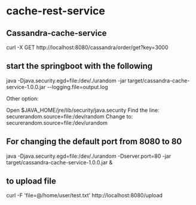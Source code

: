 # cache-rest-service

## Cassandra-cache-service

curl -X GET http://localhost:8080/cassandra/order/get?key=3000


## start the springboot with the following 

java -Djava.security.egd=file:/dev/./urandom -jar target/cassandra-cache-service-1.0.0.jar --logging.file=output.log


Other option:

Open $JAVA_HOME/jre/lib/security/java.security 
Find the line: securerandom.source=file:/dev/random
Change to: securerandom.source=file:/dev/urandom


## For changing the default port from 8080 to 80
java -Djava.security.egd=file:/dev/./urandom -Dserver.port=80 -jar target/cassandra-cache-service-1.0.0.jar &

## to upload file

curl -F 'file=@/home/user/test.txt' http://localhost:8080/upload

